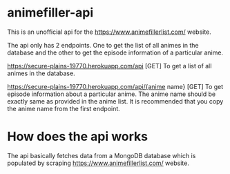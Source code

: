 # animefiller-api

This is an unofficial api for the https://www.animefillerlist.com/ website.

The api only has 2 endpoints. One to get the list of all animes in the database and the other to get the episode information of a particular anime.

https://secure-plains-19770.herokuapp.com/api [GET]
To get a list of all animes in the database.

https://secure-plains-19770.herokuapp.com/api/{anime name} [GET]
To get episode information about a particular anime. The anime name should be exactly same as provided in the anime list. It is recommended that you copy the anime name from the first endpoint.

# How does the api works
The api basically fetches data from a MongoDB database which is populated by scraping https://www.animefillerlist.com/ website.
